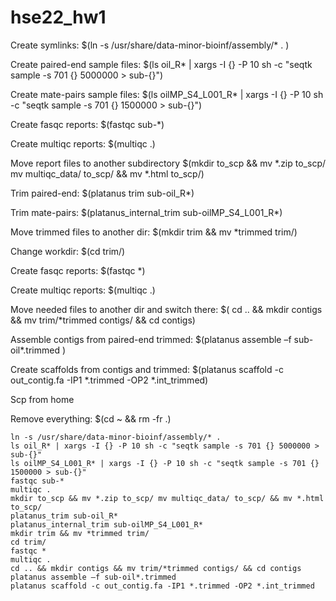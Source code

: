 # hse22_hw1

Create symlinks: $(ln -s /usr/share/data-minor-bioinf/assembly/* . )

Create paired-end sample files: $(ls oil_R* | xargs -I {} -P 10 sh -c "seqtk sample -s 701 {} 5000000 > sub-{}")

Create mate-pairs sample files: $(ls oilMP_S4_L001_R* | xargs -I {} -P 10 sh -c "seqtk sample -s 701 {} 1500000 > sub-{}")

Create fasqc reports: $(fastqc sub-*)

Create multiqc reports: $(multiqc .)

Move report files to another subdirectory $(mkdir to_scp && mv *.zip to_scp/ mv multiqc_data/ to_scp/ && mv *.html to_scp/)

Trim paired-end: $(platanus trim sub-oil_R*)

Trim mate-pairs: $(platanus_internal_trim sub-oilMP_S4_L001_R*)

Move trimmed files to another dir: $(mkdir trim && mv *trimmed trim/)

Change workdir: $(cd trim/)

Create fasqc reports: $(fastqc *)

Create multiqc reports: $(multiqc .)

Move needed files to another dir and switch there: $( cd .. && mkdir contigs && mv trim/*trimmed contigs/ && cd contigs)

Assemble contigs from paired-end trimmed: $(platanus assemble –f sub-oil*.trimmed )

Create scaffolds from contigs and trimmed: $(platanus scaffold -c out_contig.fa -IP1 *.trimmed -OP2 *.int_trimmed)

Scp from home 

Remove everything: $(cd ~ && rm -fr .)

```
ln -s /usr/share/data-minor-bioinf/assembly/* . 
ls oil_R* | xargs -I {} -P 10 sh -c "seqtk sample -s 701 {} 5000000 > sub-{}"
ls oilMP_S4_L001_R* | xargs -I {} -P 10 sh -c "seqtk sample -s 701 {} 1500000 > sub-{}"
fastqc sub-*
multiqc .
mkdir to_scp && mv *.zip to_scp/ mv multiqc_data/ to_scp/ && mv *.html to_scp/
platanus_trim sub-oil_R*
platanus_internal_trim sub-oilMP_S4_L001_R*
mkdir trim && mv *trimmed trim/
cd trim/
fastqc *
multiqc .
cd .. && mkdir contigs && mv trim/*trimmed contigs/ && cd contigs
platanus assemble –f sub-oil*.trimmed
platanus scaffold -c out_contig.fa -IP1 *.trimmed -OP2 *.int_trimmed
```

